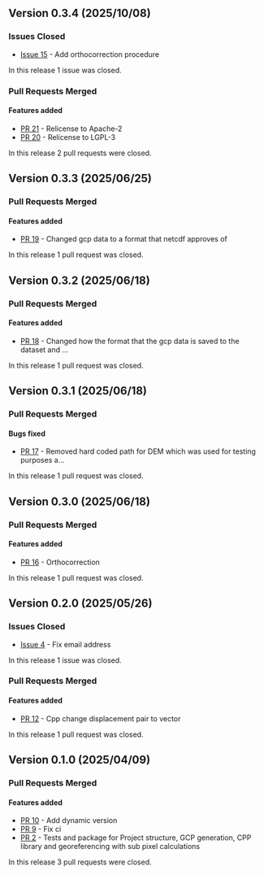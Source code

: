 ## Version 0.3.4 (2025/10/08)

### Issues Closed

* [Issue 15](https://github.com/pytroll/georeferencer/issues/15) - Add orthocorrection procedure

In this release 1 issue was closed.

### Pull Requests Merged

#### Features added

* [PR 21](https://github.com/pytroll/georeferencer/pull/21) - Relicense to Apache-2
* [PR 20](https://github.com/pytroll/georeferencer/pull/20) - Relicense to LGPL-3

In this release 2 pull requests were closed.


## Version 0.3.3 (2025/06/25)


### Pull Requests Merged

#### Features added

* [PR 19](https://github.com/pytroll/georeferencer/pull/19) - Changed gcp data to a format that netcdf approves of

In this release 1 pull request was closed.


## Version 0.3.2 (2025/06/18)


### Pull Requests Merged

#### Features added

* [PR 18](https://github.com/pytroll/georeferencer/pull/18) - Changed how the format that the gcp data is saved to the dataset and …

In this release 1 pull request was closed.


## Version 0.3.1 (2025/06/18)


### Pull Requests Merged

#### Bugs fixed

* [PR 17](https://github.com/pytroll/georeferencer/pull/17) - Removed hard coded path for DEM which was used for testing purposes a…

In this release 1 pull request was closed.


## Version 0.3.0 (2025/06/18)


### Pull Requests Merged

#### Features added

* [PR 16](https://github.com/pytroll/georeferencer/pull/16) - Orthocorrection

In this release 1 pull request was closed.


## Version 0.2.0 (2025/05/26)

### Issues Closed

* [Issue 4](https://github.com/pytroll/georeferencer/issues/4) - Fix email address

In this release 1 issue was closed.

### Pull Requests Merged

#### Features added

* [PR 12](https://github.com/pytroll/georeferencer/pull/12) - Cpp change displacement pair to vector

In this release 1 pull request was closed.


## Version 0.1.0 (2025/04/09)


### Pull Requests Merged

#### Features added

* [PR 10](https://github.com/pytroll/georeferencer/pull/10) - Add dynamic version
* [PR 9](https://github.com/pytroll/georeferencer/pull/9) - Fix ci
* [PR 2](https://github.com/pytroll/georeferencer/pull/2) - Tests and package for Project structure, GCP generation, CPP library and georeferencing with sub pixel calculations

In this release 3 pull requests were closed.


